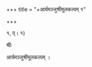 +++
title = "+आर्यमञ्जुश्रीमूलकल्पम् १"

+++
  
  
  
  
 १, प्। १)  
  
श्रीः   
  
आर्यमञ्जुश्रीमूलकल्पम् ।  
  

